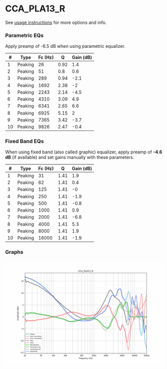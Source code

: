 # CCA_PLA13_R
See [usage instructions](https://github.com/jaakkopasanen/AutoEq#usage) for more options and info.

### Parametric EQs
Apply preamp of -6.5 dB when using parametric equalizer.

|   # | Type    |   Fc (Hz) |    Q |   Gain (dB) |
|-----|---------|-----------|------|-------------|
|   1 | Peaking |        26 | 0.92 |         1.4 |
|   2 | Peaking |        51 | 0.8  |         0.6 |
|   3 | Peaking |       289 | 0.94 |        -2.1 |
|   4 | Peaking |      1692 | 2.38 |        -2   |
|   5 | Peaking |      2243 | 2.14 |        -4.5 |
|   6 | Peaking |      4310 | 3.09 |         4.9 |
|   7 | Peaking |      6341 | 2.65 |         6.6 |
|   8 | Peaking |      6925 | 5.15 |         2   |
|   9 | Peaking |      7365 | 3.42 |        -3.7 |
|  10 | Peaking |      9826 | 2.47 |        -0.4 |

### Fixed Band EQs
When using fixed band (also called graphic) equalizer, apply preamp of **-4.6 dB** (if available) and set gains manually with these parameters.

|   # | Type    |   Fc (Hz) |    Q |   Gain (dB) |
|-----|---------|-----------|------|-------------|
|   1 | Peaking |        31 | 1.41 |         1.9 |
|   2 | Peaking |        62 | 1.41 |         0.4 |
|   3 | Peaking |       125 | 1.41 |        -0   |
|   4 | Peaking |       250 | 1.41 |        -1.9 |
|   5 | Peaking |       500 | 1.41 |        -0.8 |
|   6 | Peaking |      1000 | 1.41 |         0.9 |
|   7 | Peaking |      2000 | 1.41 |        -6.8 |
|   8 | Peaking |      4000 | 1.41 |         5.3 |
|   9 | Peaking |      8000 | 1.41 |         1.9 |
|  10 | Peaking |     16000 | 1.41 |        -1.9 |

### Graphs
![](./CCA_PLA13_R.png)

